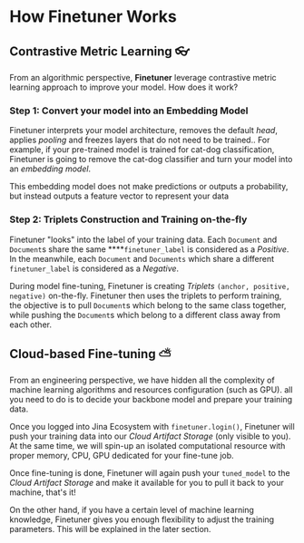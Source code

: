 # How Finetuner Works

## Contrastive Metric Learning 👓

From an algorithmic perspective,
**Finetuner** leverage contrastive metric learning approach to improve your model.
How does it work?

### Step 1: Convert your model into an Embedding Model

Finetuner interprets your model architecture,
removes the default *head*, applies *pooling* and freezes layers that do not need to be trained..
For example, if your pre-trained model is trained for cat-dog classification,
Finetuner is going to remove the cat-dog classifier and turn your model into an *embedding model*.

This embedding model does not make predictions or outputs a probability,
but instead outputs a feature vector to represent your data

### Step 2: Triplets Construction and Training on-the-fly

Finetuner "looks" into the label of your training data.
Each `Document` and `Document`s share the same ****`finetuner_label` is considered as a *Positive*.
In the meanwhile, each `Document` and `Documents` which share a different `finetuner_label` is considered as a *Negative*.

During model fine-tuning, Finetuner is creating *Triplets*  ``(anchor, positive, negative)`` on-the-fly.
Finetuner then uses the triplets to perform training,
the objective is to pull `Document`s which belong to the same class together,
while pushing the `Document`s which belong to a different class away from each other.



## Cloud-based Fine-tuning ⛅

From an engineering perspective,
we have hidden all the complexity of machine learning algorithms and resources configuration (such as GPU).
all you need to do is to decide your backbone model and prepare your training data.

Once you logged into Jina Ecosystem with `finetuner.login()`,
Finetuner will push your training data into our *Cloud Artifact Storage* (only visible to you).
At the same time, we will spin-up an isolated computational resource
with proper memory, CPU, GPU dedicated for your fine-tune job.

Once fine-tuning is done, Finetuner will again push your `tuned_model` to the *Cloud Artifact Storage*
and make it available for you to pull it back to your machine,
that's it!

On the other hand,
if you have a certain level of machine learning knowledge,
Finetuner gives you enough flexibility to adjust the training parameters.
This will be explained in the later section.
